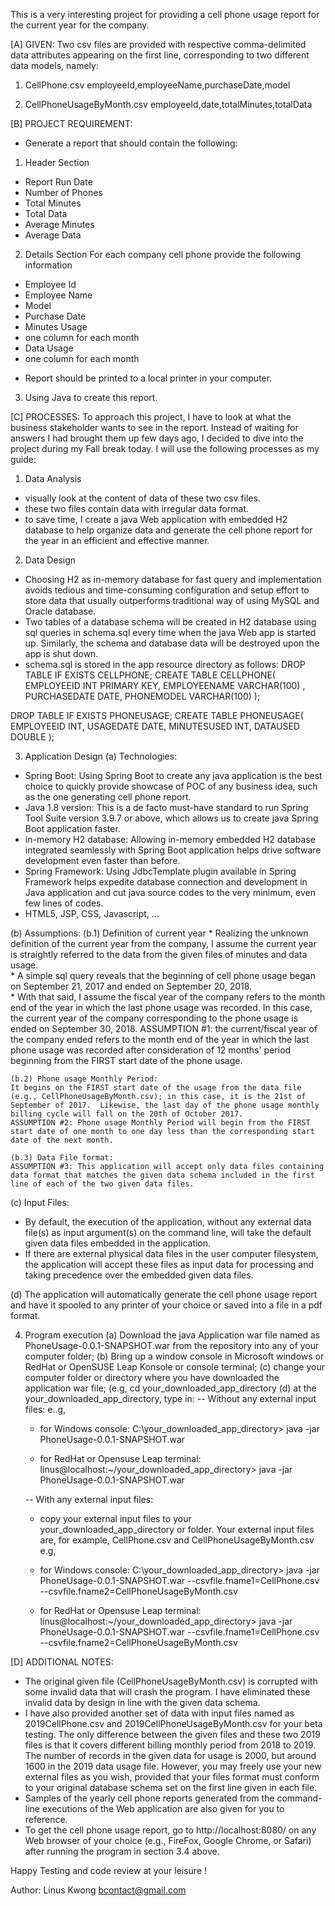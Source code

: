  
This is a very interesting project for providing a cell phone usage report for the current year for the company.

[A] GIVEN: 
Two csv files are provided with respective comma-delimited data attributes appearing on the first line, corresponding to two different data models, namely:
1) CellPhone.csv
   employeeId,employeeName,purchaseDate,model
   
2) CellPhoneUsageByMonth.csv
   employeeId,date,totalMinutes,totalData


[B] PROJECT REQUIREMENT:
- Generate a report that should contain the following:

1) Header Section
* Report Run Date
* Number of Phones
* Total Minutes
* Total Data
* Average Minutes
* Average Data

2) Details Section
For each company cell phone provide the following information
* Employee Id
* Employee Name
* Model
* Purchase Date
* Minutes Usage
* one column for each month
* Data Usage
* one column for each month

- Report should be printed to a local printer in your computer.

3) Using Java to create this report.

[C] PROCESSES:
To approach this project, I have to look at what the business stakeholder wants to see in the report.  Instead of waiting for answers I had brought them up few days ago, I decided to dive into the project during my Fall break today.  I will use the following processes as my guide:

1) Data Analysis
  * visually look at the content of data of these two csv files.
  * these two files contain data with irregular data format.
  * to save time, I create a java Web application with embedded H2 database to help organize data and generate the cell phone report for the year in an efficient and effective manner.

2) Data Design
  * Choosing H2 as in-memory database for fast query and implementation avoids tedious and time-consuming configuration and setup effort to store data that usually outperforms traditional way of using MySQL and Oracle database.
  * Two tables of a database schema will be created in H2 database using sql queries in schema.sql every time when the java Web app is started up.  Similarly, the schema and database data will be destroyed upon the app is shut down.
  * schema.sql is stored in the app resource directory as follows:
  DROP TABLE IF EXISTS CELLPHONE;
CREATE TABLE CELLPHONE(
EMPLOYEEID INT  PRIMARY KEY,
EMPLOYEENAME VARCHAR(100) ,
PURCHASEDATE DATE,
PHONEMODEL VARCHAR(100)
);

DROP TABLE IF EXISTS PHONEUSAGE;
CREATE TABLE PHONEUSAGE(
EMPLOYEEID INT,
USAGEDATE DATE,
MINUTESUSED INT,
DATAUSED DOUBLE
);

3) Application Design
  (a) Technologies:
  * Spring Boot:
    Using Spring Boot to create any java application is the best choice to quickly provide showcase of POC of any business idea, such as the one generating cell phone report.
  * Java 1.8 version:
    This is a de facto must-have standard to run Spring Tool Suite version 3.9.7 or above, which allows us to create java Spring Boot application faster.
  * in-memory H2 database:
    Allowing in-memory embedded H2 database integrated seamlessly with Spring Boot application helps drive software development even faster than before.
  * Spring Framework:
    Using JdbcTemplate plugin available in Spring Framework helps expedite database connection and development in Java application and cut java source codes to the very minimum, even few lines of codes.
  * HTML5, JSP, CSS, Javascript, ...
  
  (b) Assumptions:
    (b.1) Definition of current year
    * Realizing the unknown definition of the current year from the company, I assume the current year is straightly referred to the data from the given files of minutes and data usage.  
    * A simple sql query reveals that the beginning of cell phone usage began on September 21, 2017 and ended on September 20, 2018.  
    * With that said, I assume the fiscal year of the company refers to the month end of the year in which the last phone usage was recorded.  In this case, the current year of the company corresponding to the phone usage is ended on September 30, 2018.
    ASSUMPTION #1: the current/fiscal year of the company ended refers to the month end of the year in which the last phone usage was recorded after consideration of 12 months' period beginning from the FIRST start date of the phone usage.
    
    (b.2) Phone usage Monthly Period:
    It begins on the FIRST start date of the usage from the data file (e.g., CellPhoneUsageByMonth.csv); in this case, it is the 21st of September of 2017.  Likewise, the last day of the phone usage monthly billing cycle will fall on the 20th of October 2017.   
    ASSUMPTION #2: Phone usage Monthly Period will begin from the FIRST start date of one month to one day less than the corresponding start date of the next month.
    
    (b.3) Data File format: 
    ASSUMPTION #3: This application will accept only data files containing data format that matches the given data schema included in the first line of each of the two given data files.  
    
  (c) Input Files:
  * By default, the execution of the application, without any external data file(s) as input argument(s) on the command line, will take the default given data files embedded in the application.
  * If there are external physical data files in the user computer filesystem, the application will accept these files as input data for processing and taking precedence over the embedded given data files.   
  
  (d) The application will automatically generate the cell phone usage report and have it spooled to any printer of your choice or saved into a file in a pdf format.
  
4) Program execution
  (a) Download the java Application war file named as PhoneUsage-0.0.1-SNAPSHOT.war from the repository into any of your computer folder;
  (b) Bring up a window console in Microsoft windows or RedHat or OpenSUSE Leap Konsole or console terminal;
  (c) change your computer folder or directory where you have downloaded the application war file; (e.g, cd your_downloaded_app_directory
  (d) at the your_downloaded_app_directory, type in:
      -- Without any external input files:
       e..g, 
      * for Windows console:
        C:\your_downloaded_app_directory\> java -jar PhoneUsage-0.0.1-SNAPSHOT.war

      * for RedHat or Opensuse Leap terminal:
        linus@localhost:~/your_downloaded_app_directory>  java -jar PhoneUsage-0.0.1-SNAPSHOT.war 
        
      -- With any external input files:
      * copy your external input files to your your_downloaded_app_directory or folder.
        Your external input files are, for example, CellPhone.csv and CellPhoneUsageByMonth.csv
       e.g, 
      * for Windows console: 
        C:\your_downloaded_app_directory\> java -jar PhoneUsage-0.0.1-SNAPSHOT.war --csvfile.fname1=CellPhone.csv --csvfile.fname2=CellPhoneUsageByMonth.csv
        
      * for RedHat or Opensuse Leap terminal:
        linus@localhost:~/your_downloaded_app_directory>  java -jar PhoneUsage-0.0.1-SNAPSHOT.war --csvfile.fname1=CellPhone.csv --csvfile.fname2=CellPhoneUsageByMonth.csv
        
[D] ADDITIONAL NOTES:
* The original given file (CellPhoneUsageByMonth.csv) is corrupted with some invalid data that will crash the program.  I have eliminated these invalid data by design in line with the given data schema.
* I have also provided another set of data with input files named as 2019CellPhone.csv and 2019CellPhoneUsageByMonth.csv for your beta testing.  The only difference between the given files and these two 2019 files is that it covers different billing monthly period from 2018 to 2019.  The number of records in the given data for usage is 2000, but around 1600 in the 2019 data usage file.  However, you may freely use your new external files as you wish, provided that your files format must conform to your original database schema set on the first line given in each file.
* Samples of the yearly cell phone reports generated from the command-line executions of the Web application are also given for you to reference.
* To get the cell phone usage report, go to http://localhost:8080/ on any Web browser of your choice (e.g., FireFox, Google Chrome, or Safari) after running the program in section 3.4 above.

Happy Testing and code review at your leisure !

Author: Linus Kwong
bcontact@gmail.com

